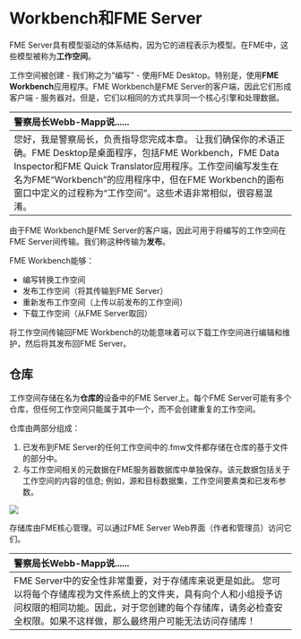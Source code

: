 # Workbench和FME Server

FME Server具有模型驱动的体系结构，因为它的进程表示为模型。在FME中，这些模型被称为**工作空间**。

工作空间被创建 - 我们称之为“编写” - 使用FME Desktop。特别是，使用**FME Workbench**应用程序。FME Workbench是FME Server的客户端，因此它们形成客户端 - 服务器对。但是，它们以相同的方式共享同一个核心引擎和处理数据。

|  警察局长Webb-Mapp说...... |
| :--- |
|  您好，我是警察局长，负责指导您完成本章。   让我们确保你的术语正确。FME Desktop是桌面程序，包括FME Workbench，FME Data Inspector和FME Quick Translator应用程序。工作空间编写发生在名为FME“Workbench”的应用程序中，但在FME Workbench的画布窗口中定义的过程称为“工作空间”。这些术语非常相似，很容易混淆。 |

由于FME Workbench是FME Server的客户端，因此可用于将编写的工作空间在FME Server间传输。我们称这种传输为**发布**。

FME Workbench能够：

* 编写转换工作空间
* 发布工作空间（将其传输到FME Server）
* 重新发布工作空间（上传以前发布的工作空间）
* 下载工作空间（从FME Server取回）

将工作空间传输回FME Workbench的功能意味着可以下载工作空间进行编辑和维护，然后将其发布回FME Server。

## 仓库

工作空间存储在名为**仓库的**设备中的FME Server上。每个FME Server可能有多个仓库，但任何工作空间只能属于其中一个，而不会创建重复的工作空间。

仓库由两部分组成：

1. 已发布到FME Server的任何工作空间中的.fmw文件都存储在仓库的基于文件的部分中。
2. 与工作空间相关的元数据在FME服务器数据库中单独保存。该元数据包括关于工作空间的内容的信息; 例如，源和目标数据集，工作空间要素类和已发布参数。

![](../ServerAuthoring1Basics/Images/Img1.007.CoreAndRepositories.png)

存储库由FME核心管理。可以通过FME Server Web界面（作者和管理员）访问它们。

|  警察局长Webb-Mapp说...... |
| :--- |
|  FME Server中的安全性非常重要，对于存储库来说更是如此。  您可以将每个存储库视为文件系统上的文件夹，具有向个人和小组授予访问权限的相同功能。因此，对于您创建的每个存储库，请务必检查安全权限。如果不这样做，那么最终用户可能无法访问存储库！ |

